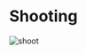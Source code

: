 # Shooting

![shoot](https://user-images.githubusercontent.com/82301801/145324451-a2af2cd8-4cbd-4cd3-9acc-12ddfff31527.JPG)
